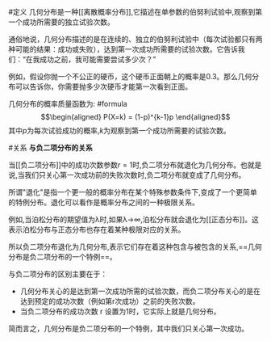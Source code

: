 
#定义 
几何分布是一种[[离散概率分布]],它描述在单参数的伯努利试验中,观察到第一个成功所需要的独立试验次数。

通俗地说，几何分布描述的是在连续的、独立的伯努利试验中（每次试验都只有两种可能的结果：成功或失败），达到第一次成功所需要的试验次数。它告诉我们：“在我成功之前，我可能需要尝试多少次？”

例如，假设你抛一个不公正的硬币，这个硬币正面朝上的概率是0.3。那么几何分布可以告诉你，你需要抛多少次硬币才能第一次看到正面。

几何分布的概率质量函数为:
#formula 
$$\begin{aligned} P(X=k) = (1-p)^{k-1}p  
\end{aligned}$$
其中$p$为每次试验成功的概率,$k$为观察到第一个成功所需要的试验次数。


#关系 
**与负二项分布的关系**

当[[负二项分布]]中的成功次数参数$r=1$时,负二项分布就退化为几何分布。也就是说,当我们只关心第一次成功前的失败次数时,负二项分布就变成了几何分布。

所谓"退化"是指一个更一般的概率分布在某个特殊参数条件下,变成了一个更简单的特例分布。退化可以看作是概率分布之间的一种极限关系。

例如,当泊松分布的期望值为λ时,如果λ→∞,泊松分布就会退化为[[正态分布]]。这表示泊松分布与正态分布也存在着某种极限对应的关系。

所以负二项分布退化为几何分布,表示它们存在着这种包含与被包含的关系,==几何分布是负二项分布的一个特例==。

与负二项分布的区别主要在于：

- 几何分布关心的是达到第一次成功所需的试验次数，而负二项分布关心的是在达到预定的成功次数（例如第r次成功）之前的失败次数。
- 当负二项分布的成功次数 r 设置为1时，它实际上就是几何分布。

简而言之，几何分布是负二项分布的一个特例，其中我们只关心第一次成功。